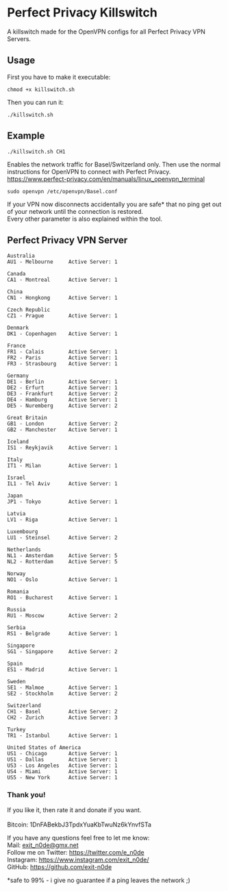 # Perfect Privacy Killswitch

A killswitch made for the OpenVPN configs for all Perfect Privacy VPN Servers.

## Usage
First you have to make it executable:
```
chmod +x killswitch.sh
```
Then you can run it:
```
./killswitch.sh
```

## Example
```
./killswitch.sh CH1 
```
Enables the network traffic for Basel/Switzerland only.
Then use the normal instructions for OpenVPN to connect with Perfect Privacy.
https://www.perfect-privacy.com/en/manuals/linux_openvpn_terminal
```
sudo openvpn /etc/openvpn/Basel.conf 
```
If your VPN now disconnects accidentally you are safe* that no ping get out of your network until the connection is restored. </br>
Every other parameter is also explained within the tool.


## Perfect Privacy VPN Server

```
Australia
AU1 - Melbourne     Active Server: 1

Canada
CA1 - Montreal      Active Server: 1

China
CN1 - Hongkong      Active Server: 1

Czech Republic
CZ1 - Prague        Active Server: 1

Denmark
DK1 - Copenhagen    Active Server: 1

France
FR1 - Calais        Active Server: 1
FR2 - Paris         Active Server: 1
FR3 - Strasbourg    Active Server: 1

Germany
DE1 - Berlin        Active Server: 1
DE2 - Erfurt        Active Server: 1
DE3 - Frankfurt     Active Server: 2
DE4 - Hamburg       Active Server: 1
DE5 - Nuremberg     Active Server: 2

Great Britain
GB1 - London        Active Server: 2
GB2 - Manchester    Active Server: 1

Iceland
IS1 - Reykjavik     Active Server: 1

Italy
IT1 - Milan         Active Server: 1

Israel
IL1 - Tel Aviv      Active Server: 1

Japan
JP1 - Tokyo         Active Server: 1

Latvia
LV1 - Riga          Active Server: 1

Luxembourg
LU1 - Steinsel      Active Server: 2

Netherlands
NL1 - Amsterdam     Active Server: 5
NL2 - Rotterdam     Active Server: 5

Norway
NO1 - Oslo          Active Server: 1

Romania
RO1 - Bucharest     Active Server: 1

Russia
RU1 - Moscow        Active Server: 2

Serbia
RS1 - Belgrade      Active Server: 1

Singapore
SG1 - Singapore     Active Server: 2

Spain
ES1 - Madrid        Active Server: 1

Sweden
SE1 - Malmoe        Active Server: 1
SE2 - Stockholm     Active Server: 2

Switzerland
CH1 - Basel         Active Server: 2
CH2 - Zurich        Active Server: 3

Turkey
TR1 - Istanbul      Active Server: 1

United States of America
US1 - Chicago       Active Server: 1
US1 - Dallas        Active Server: 1
US3 - Los Angeles   Active Server: 1
US4 - Miami         Active Server: 1
US5 - New York      Active Server: 1
```

### Thank you!
If you like it, then rate it and donate if you want. <br/>
<br/>
Bitcoin: 1DnFABekbJ3TpdxYuaKbTwuNz6kYnvfSTa   <br/>

If you have any questions feel free to let me know:                             <br/>
Mail:                                     exit_n0de@gmx.net                     <br/>
Follow me on Twitter:                     https://twitter.com/e_n0de            <br/>
Instagram:                                https://www.instagram.com/exit_n0de/  <br/>
GitHub:                                   https://github.com/exit-n0de          <br/>




*safe to 99% - i give no guarantee if a ping leaves the network ;)
